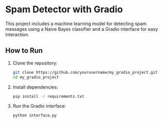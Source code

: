 # Spam Detector with Gradio

This project includes a machine learning model for detecting spam messages using a Naive Bayes classifier and a Gradio interface for easy interaction.

## How to Run

1. Clone the repository:
    ```bash
    git clone https://github.com/yourusername/my_gradio_project.git
    cd my_gradio_project
    ```

2. Install dependencies:
    ```bash
    pip install -r requirements.txt
    ```

3. Run the Gradio interface:
    ```bash
    python interface.py
    ```
